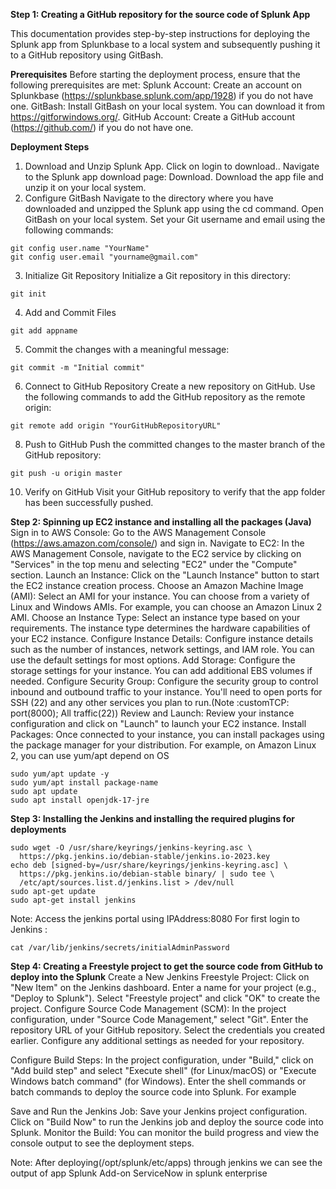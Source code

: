 
**Step 1: Creating a GitHub repository for the source code of Splunk App**

This documentation provides step-by-step instructions for deploying the Splunk app from Splunkbase to a local system and subsequently pushing it to a GitHub repository using GitBash.

**Prerequisites**
Before starting the deployment process, ensure that the following prerequisites are met:
Splunk Account: Create an account on Splunkbase (https://splunkbase.splunk.com/app/1928) if you do not have one.
GitBash: Install GitBash on your local system. You can download it from https://gitforwindows.org/.
GitHub Account: Create a GitHub account (https://github.com/) if you do not have one.

**Deployment Steps**
1. Download and Unzip Splunk App.
Click on login to download..
Navigate to the Splunk app download page: Download.
Download the app file and unzip it on your local system.
2. Configure GitBash
Navigate to the directory where you have downloaded and unzipped the Splunk app using the cd command.
Open GitBash on your local system.
Set your Git username and email using the following commands:
```
git config user.name "YourName"
git config user.email "yourname@gmail.com"
```
3. Initialize Git Repository
Initialize a Git repository in this directory:	
```	
git init
```
4. Add and Commit Files
```
git add appname
```
5. Commit the changes with a meaningful message:
```
git commit -m "Initial commit"
```
6. Connect to GitHub Repository
Create a new repository on GitHub.
Use the following commands to add the GitHub repository as the remote origin:
```
git remote add origin "YourGitHubRepositoryURL"
```
8. Push to GitHub
Push the committed changes to the master branch of the GitHub repository:
```
git push -u origin master
```
10. Verify on GitHub
Visit your GitHub repository to verify that the app folder has been successfully pushed.


**Step 2: Spinning up EC2 instance and installing all the packages (Java)**
Sign in to AWS Console:
Go to the AWS Management Console (https://aws.amazon.com/console/) and sign in.
Navigate to EC2:
In the AWS Management Console, navigate to the EC2 service by clicking on "Services" in the top menu and selecting "EC2" under the "Compute" section.
Launch an Instance:
Click on the "Launch Instance" button to start the EC2 instance creation process.
Choose an Amazon Machine Image (AMI):
Select an AMI for your instance. You can choose from a variety of Linux and Windows AMIs. For example, you can choose an Amazon Linux 2 AMI.
Choose an Instance Type:
Select an instance type based on your requirements. The instance type determines the hardware capabilities of your EC2 instance.
Configure Instance Details:
Configure instance details such as the number of instances, network settings, and IAM role. You can use the default settings for most options.
Add Storage:
Configure the storage settings for your instance. You can add additional EBS volumes if needed.
Configure Security Group:
Configure the security group to control inbound and outbound traffic to your instance. You'll need to open ports for SSH (22) and any other services you plan to run.(Note :customTCP: port(8000); All traffic(22))
Review and Launch:
Review your instance configuration and click on "Launch" to launch your EC2 instance.
Install Packages:
Once connected to your instance, you can install packages using the package manager for your distribution. For example, on Amazon Linux 2, you can use yum/apt depend on OS
```		
sudo yum/apt update -y
sudo yum/apt install package-name
sudo apt update
sudo apt install openjdk-17-jre
```


**Step 3: Installing the Jenkins and installing the required plugins for deployments**
```
sudo wget -O /usr/share/keyrings/jenkins-keyring.asc \
  https://pkg.jenkins.io/debian-stable/jenkins.io-2023.key
echo deb [signed-by=/usr/share/keyrings/jenkins-keyring.asc] \
  https://pkg.jenkins.io/debian-stable binary/ | sudo tee \
  /etc/apt/sources.list.d/jenkins.list > /dev/null
sudo apt-get update
sudo apt-get install jenkins
```

Note: Access the jenkins portal using IPAddress:8080 
For first login to Jenkins : 
```
cat /var/lib/jenkins/secrets/initialAdminPassword 
```



**Step 4: Creating a Freestyle project to get the source code from GitHub to deploy into the Splunk**
Create a New Jenkins Freestyle Project:
Click on "New Item" on the Jenkins dashboard.
Enter a name for your project (e.g., "Deploy to Splunk").
Select "Freestyle project" and click "OK" to create the project.
Configure Source Code Management (SCM):
In the project configuration, under "Source Code Management," select "Git".
Enter the repository URL of your GitHub repository.
Select the credentials you created earlier.
Configure any additional settings as needed for your repository.

Configure Build Steps:
In the project configuration, under "Build," click on "Add build step" and select "Execute shell" (for Linux/macOS) or "Execute Windows batch command" (for Windows).
Enter the shell commands or batch commands to deploy the source code into Splunk. For example

Save and Run the Jenkins Job:
Save your Jenkins project configuration.
Click on "Build Now" to run the Jenkins job and deploy the source code into Splunk.
Monitor the Build:
You can monitor the build progress and view the console output to see the deployment steps.

Note: After deploying(/opt/splunk/etc/apps) through jenkins we can see the output of app Splunk Add-on ServiceNow in splunk enterprise
